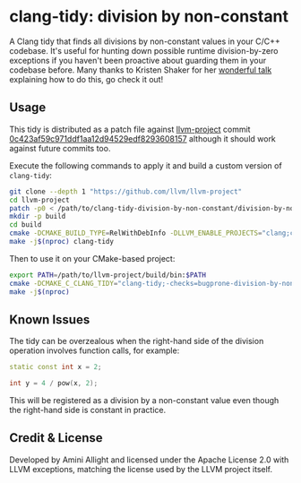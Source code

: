# clang-tidy: division by non-constant

A Clang tidy that finds all divisions by non-constant values in your C/C++ codebase. It's useful for hunting down possible runtime division-by-zero exceptions if you haven't been proactive about guarding them in your codebase before. Many thanks to Kristen Shaker for her [wonderful talk](https://www.youtube.com/watch?v=torqlZnu9Ag) explaining how to do this, go check it out!

## Usage

This tidy is distributed as a patch file against [llvm-project](https://github.com/llvm/llvm-project) commit [0c423af59c971ddf1aa12d94529edf8293608157](https://github.com/llvm/llvm-project/commit/0c423af59c971ddf1aa12d94529edf8293608157) although it should work against future commits too.

Execute the following commands to apply it and build a custom version of `clang-tidy`:

```sh
git clone --depth 1 "https://github.com/llvm/llvm-project"
cd llvm-project
patch -p0 < /path/to/clang-tidy-division-by-non-constant/division-by-non-constant.patch
mkdir -p build
cd build
cmake -DCMAKE_BUILD_TYPE=RelWithDebInfo -DLLVM_ENABLE_PROJECTS="clang;clang-tools-extra" ../llvm
make -j$(nproc) clang-tidy
```

Then to use it on your CMake-based project:

```sh
export PATH=/path/to/llvm-project/build/bin:$PATH
cmake -DCMAKE_C_CLANG_TIDY="clang-tidy;-checks=bugprone-division-by-non-constant" -DCMAKE_CXX_CLANG_TIDY="clang-tidy;-checks=bugprone-division-by-non-constant" .
make -j$(nproc)
```

## Known Issues

The tidy can be overzealous when the right-hand side of the division operation involves function calls, for example:

```cpp
static const int x = 2;

int y = 4 / pow(x, 2);
```

This will be registered as a division by a non-constant value even though the right-hand side is constant in practice.

## Credit & License

Developed by Amini Allight and licensed under the Apache License 2.0 with LLVM exceptions, matching the license used by the LLVM project itself.

